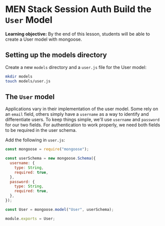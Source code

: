 <h1>
  <span class="headline">MEN Stack Session Auth</span>
  <span class="subhead">Build the <code>User</code> Model</span>
</h1>

**Learning objective:** By the end of this lesson, students will be able to create a User model with mongoose.

## Setting up the models directory

Create a new `models` directory and a `user.js` file for the User model:

```bash
mkdir models
touch models/user.js
```

## The `User` model

Applications vary in their implementation of the user model. Some rely on an `email` field, others simply have a `username` as a way to identify and differentiate users. To keep things simple, we'll use `username` and `password` for our two fields. For authentication to work properly, we need both fields to be required in the user schema.

Add the following in `user.js`:

```javascript
const mongoose = require("mongoose");

const userSchema = new mongoose.Schema({
  username: {
    type: String,
    required: true,
  },
  password: {
    type: String,
    required: true,
  },
});

const User = mongoose.model("User", userSchema);

module.exports = User;
```

<!-- [Starter Code](https://git.generalassemb.ly/modular-curriculum-all-courses/men-stack-session-auth-template/tree/build-the-user-model-start)

[Complete Code](https://git.generalassemb.ly/modular-curriculum-all-courses/men-stack-session-auth-template/tree/build-the-user-model-complete) -->
